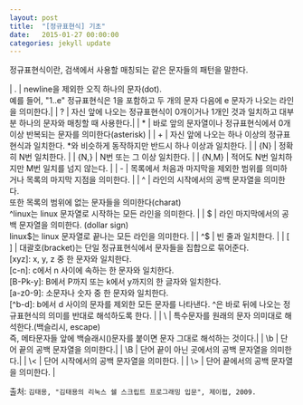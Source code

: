 ```yaml
---
layout: post
title:  "[정규표현식] 기초"
date:   2015-01-27 00:00:00
categories: jekyll update
---
```


정규표현식이란, 검색에서 사용할 매칭되는 같은 문자들의 패턴을 말한다.
 
 
 | . | newline을 제외한 오직 하나의 문자(dot).<br>예를 들어, "1..e" 정규표현식은 1을 포함하고 두 개의 문자 다음에 e 문자가 나오는 라인을 의미한다.|
 | ? | 자신 앞에 나오는 정규표현식이 0개이거나 1개인 것과 일치하고 대부분 하나의 문자와 매칭할 때 사용한다.|
 | * | 바로 앞의 문자열이나 정규표현식에서 0개 이상 반복되는 문자를 의미한다(asterisk) |
 | + | 자신 앞에 나오는 하나 이상의 정규표현식과 일치한다. *와 비슷하게 동작하지만 반드시 하나 이상과 일치한다. |
 | {N} | 정확히 N번 일치한다. |
 | {N,} | N번 또는 그 이상 일치한다. |
 | {N,M} | 적어도 N번 일치하지만 M번 일치를 넘지 않는다. |
 | - | 목록에서 처음과 마지막을 제외한 범위를 의미하거나 목록의 마지막 지점을 의미한다. |
 | ^ | 라인의 시작에서의 공백 문자열을 의미한다.<br> 또한 목록의 범위에 없는 문자들을 의미한다(charat)<br> ^linux는 linux 문자열로 시작하는 모든 라인을 의미한다. |
 | $ | 라인 마지막에서의 공백 문자열을 의미한다. (dollar sign) <br> linux$는 linux 문자열로 끝나는 모든 라인을 의미한다. |
 | ^$ | 빈 줄과 일치한다. |
 | [ ] | 대괄호(bracket)는 단일 정규표현식에서 문자들을 집합으로 묶어준다.<br>[xyz]: x, y, z 중 한 문자와 일치한다. <br>[c-n]: c에서 n 사이에 속하는 한 문자와 일치한다.<br>[B-Pk-y]: B에서 P까지 또는 k에서 y까지의 한 글자와 일치한다.<br>[a-z0-9]: 소문자나 숫자 중 한 문자와 일치한다.<br>[^b-d]: b에서 d 사이의 문자를 제외한 모든 문자를 나타낸다. ^은 바로 뒤에 나오는 정규표현식의 의미를 반대로 해석하도록 한다. |
 | \ | 특수문자를 원래의 문자 의미대로 해석한다.(백슬리시, escape)<br>즉, 메타문자들 앞에 백슬래시(\)문자를 붙이면 문자 그대로 해석하는 것이다.|
 | \b | 단어 끝의 공백 문자열을 의미한다.|
 | \B | 단어 끝이 아닌 곳에서의 공백 문자열을 의미한다.|
 | \\< | 단어 시작에서의 공백 문자열을 의미한다. |
 | \\> | 단어 끝에서의 공백 문자열을 의미한다. |
 
 출처: `김태용, "김태용의 리눅스 쉘 스크립트 프로그래밍 입문", 제이펍, 2009.`